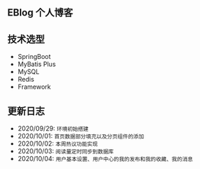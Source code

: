 ## EBlog 个人博客

## 技术选型
- SpringBoot 
- MyBatis Plus
- MySQL
- Redis
- Framework

## 更新日志
- 2020/09/29:  `环境初始搭建`
- 2020/10/01: `首页数据部分填充以及分页组件的添加`
- 2020/10/02: `本周热议功能实现`
- 2020/10/03: `阅读量定时同步到数据库`
- 2020/10/04: `用户基本设置、用户中心的我的发布和我的收藏、我的消息`